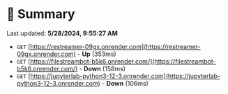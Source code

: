 # 📖 Summary
Last updated: **5/28/2024, 9:55:27 AM**

- `GET` [https://restreamer-09gx.onrender.com](https://restreamer-09gx.onrender.com) - **Up** (353ms)
- `GET` [https://filestreambot-b5k6.onrender.com/](https://filestreambot-b5k6.onrender.com/) - **Down** (158ms)
- `GET` [https://jupyterlab-python3-12-3.onrender.com](https://jupyterlab-python3-12-3.onrender.com) - **Down** (106ms)
